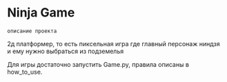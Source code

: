 # Ninja Game

`описание проекта` 

2д платформер, то есть пиксельная игра где главный персонаж ниндзя и ему нужно выбраться из подземелья

Для игры достаточно запустить Game.py, правила описаны в how_to_use.
